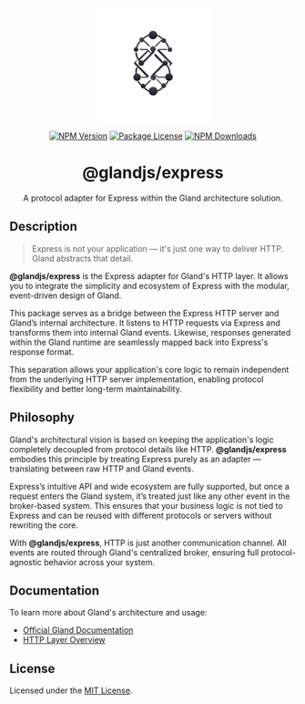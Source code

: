 <p align="center">
  <a href="#" target="blank"><img src="https://github.com/glandjs/gland/blob/main/docs/Logo.png" width="200" alt="Gland Logo" /></a>
</p>

<p align="center">
  <a href="https://npmjs.com/package/@glandjs/express" target="_blank"><img src="https://img.shields.io/npm/v/@glandjs/express.svg" alt="NPM Version" /></a>
  <a href="https://npmjs.com/package/@glandjs/express" target="_blank"><img src="https://img.shields.io/npm/l/@glandjs/express.svg" alt="Package License" /></a>
  <a href="https://npmjs.com/package/@glandjs/express" target="_blank"><img src="https://img.shields.io/npm/dm/@glandjs/express.svg" alt="NPM Downloads" /></a>
</p>

<h1 align="center">@glandjs/express</h1>

<p align="center">A protocol adapter for Express within the Gland architecture solution.</p>

## Description

> Express is not your application — it's just one way to deliver HTTP. Gland abstracts that detail.

**@glandjs/express** is the Express adapter for Gland's HTTP layer. It allows you to integrate the simplicity and ecosystem of Express with the modular, event-driven design of Gland.

This package serves as a bridge between the Express HTTP server and Gland’s internal architecture. It listens to HTTP requests via Express and transforms them into internal Gland events. Likewise, responses generated within the Gland runtime are seamlessly mapped back into Express's response format.

This separation allows your application's core logic to remain independent from the underlying HTTP server implementation, enabling protocol flexibility and better long-term maintainability.

## Philosophy

Gland's architectural vision is based on keeping the application's logic completely decoupled from protocol details like HTTP. **@glandjs/express** embodies this principle by treating Express purely as an adapter — translating between raw HTTP and Gland events.

Express’s intuitive API and wide ecosystem are fully supported, but once a request enters the Gland system, it’s treated just like any other event in the broker-based system. This ensures that your business logic is not tied to Express and can be reused with different protocols or servers without rewriting the core.

With **@glandjs/express**, HTTP is just another communication channel. All events are routed through Gland's centralized broker, ensuring full protocol-agnostic behavior across your system.

## Documentation

To learn more about Gland's architecture and usage:

- [Official Gland Documentation](https://github.com/glandjs/gland)
- [HTTP Layer Overview](https://github.com/glandjs/http)

## License

Licensed under the [MIT License](https://github.com/glandjs/http/blob/main/LICENSE).

